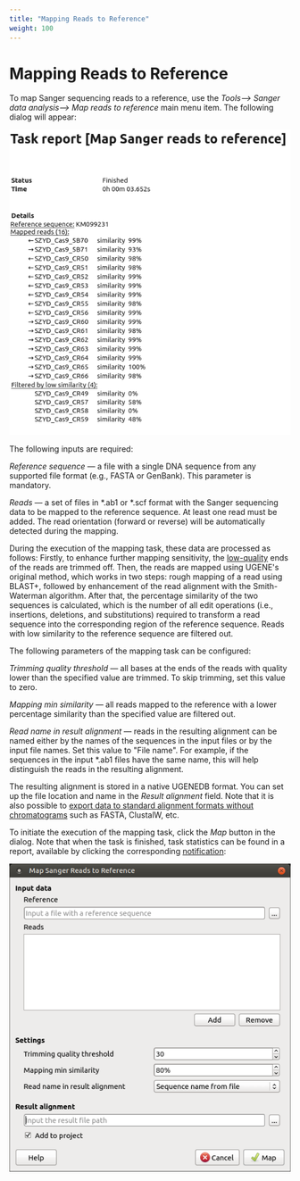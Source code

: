 ```yaml
---
title: "Mapping Reads to Reference"
weight: 100
---
```



# Mapping Reads to Reference

To map Sanger sequencing reads to a reference, use the _Tools–> Sanger data analysis–> Map reads to reference_ main menu item. The following dialog will appear:

![](/images/65929762/65929763.png)

The following inputs are required:

_Reference sequence_ — a file with a single DNA sequence from any supported file format (e.g., FASTA or GenBank). This parameter is mandatory.

_Reads_ — a set of files in \*.ab1 or \*.scf format with the Sanger sequencing data to be mapped to the reference sequence. At least one read must be added. The read orientation (forward or reverse) will be automatically detected during the mapping.

During the execution of the mapping task, these data are processed as follows: Firstly, to enhance further mapping sensitivity, the [low-quality](https://en.wikipedia.org/wiki/Phred_quality_score) ends of the reads are trimmed off. Then, the reads are mapped using UGENE's original method, which works in two steps: rough mapping of a read using BLAST+, followed by enhancement of the read alignment with the Smith-Waterman algorithm. After that, the percentage similarity of the two sequences is calculated, which is the number of all edit operations (i.e., insertions, deletions, and substitutions) required to transform a read sequence into the corresponding region of the reference sequence. Reads with low similarity to the reference sequence are filtered out.

The following parameters of the mapping task can be configured:

_Trimming quality threshold_ — all bases at the ends of the reads with quality lower than the specified value are trimmed. To skip trimming, set this value to zero.

_Mapping min similarity_ — all reads mapped to the reference with a lower percentage similarity than the specified value are filtered out.

_Read name in result alignment_ — reads in the resulting alignment can be named either by the names of the sequences in the input files or by the input file names. Set this value to "File name". For example, if the sequences in the input \*.ab1 files have the same name, this will help distinguish the reads in the resulting alignment.

The resulting alignment is stored in a native UGENEDB format. You can set up the file location and name in the _Result alignment_ field. Note that it is also possible to [export data to standard alignment formats without chromatograms](exporting-alignment-without-chromatograms) such as FASTA, ClustalW, etc.

To initiate the execution of the mapping task, click the _Map_ button in the dialog. Note that when the task is finished, task statistics can be found in a report, available by clicking the corresponding [notification](../../basic-functions/ugene-window-components/notifications):

![](/images/65929762/65929764.png)
